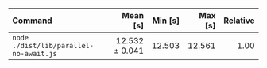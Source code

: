| Command | Mean [s] | Min [s] | Max [s] | Relative |
|:---|---:|---:|---:|---:|
| `node ./dist/lib/parallel-no-await.js` | 12.532 ± 0.041 | 12.503 | 12.561 | 1.00 |
